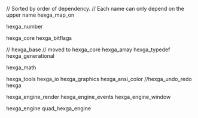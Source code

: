 // Sorted by order of dependency.
// Each name can only depend on the upper name
hexga_map_on

hexga_number

hexga_core
hexga_bitflags

// hexga_base // moved to hexga_core
hexga_array
hexga_typedef
hexga_generational

hexga_math

hexga_tools
hexga_io
hexga_graphics
hexga_ansi_color
//hexga_undo_redo
hexga

hexga_engine_render
hexga_engine_events
hexga_engine_window

hexga_engine
quad_hexga_engine
